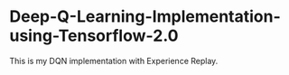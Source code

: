 # Deep-Q-Learning-Implementation-using-Tensorflow-2.0
This is my DQN implementation with Experience Replay.
